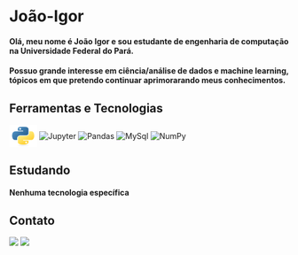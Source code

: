 # João-Igor

#### Olá, meu nome é João Igor e sou estudante de engenharia de computação na Universidade Federal do Pará.

#### Possuo grande interesse em ciência/análise de dados e machine learning, tópicos em que pretendo continuar aprimorarando meus conhecimentos.

## Ferramentas e Tecnologias


<img align="center" alt="Python" height="40" width="50" src="https://raw.githubusercontent.com/devicons/devicon/master/icons/python/python-original.svg"> <img align="center" alt="Jupyter" height="40" width="50" src="https://cdn.jsdelivr.net/gh/devicons/devicon/icons/jupyter/jupyter-original-wordmark.svg" /> <img align="center" alt="Pandas" height="40" width="50" src="https://cdn.jsdelivr.net/gh/devicons/devicon/icons/pandas/pandas-original-wordmark.svg" /> <img align="center" alt="MySql" height="40" width="50" src="https://cdn.jsdelivr.net/gh/devicons/devicon/icons/mysql/mysql-original-wordmark.svg"/> <img align="center" alt="NumPy" height="40" width="50" src="https://cdn.jsdelivr.net/gh/devicons/devicon/icons/numpy/numpy-original-wordmark.svg" />
          
## Estudando
#### Nenhuma tecnologia específica

## Contato
<a href="https://www.linkedin.com/in/jo%C3%A3o-igor-dos-santos-15079220b/" target="_blank"><img src="https://img.shields.io/badge/Linkedin-1877F2?style=for-the-badge&logo=linkedin&logoColor=white" target="_blank"></a>
<a href="https://www.instagram.com/j0ao_igor/" target="_blank"><img src="https://img.shields.io/badge/-Instagram-%23E4405F?style=for-the-badge&logo=instagram&logoColor=white" target="_blank"></a>
